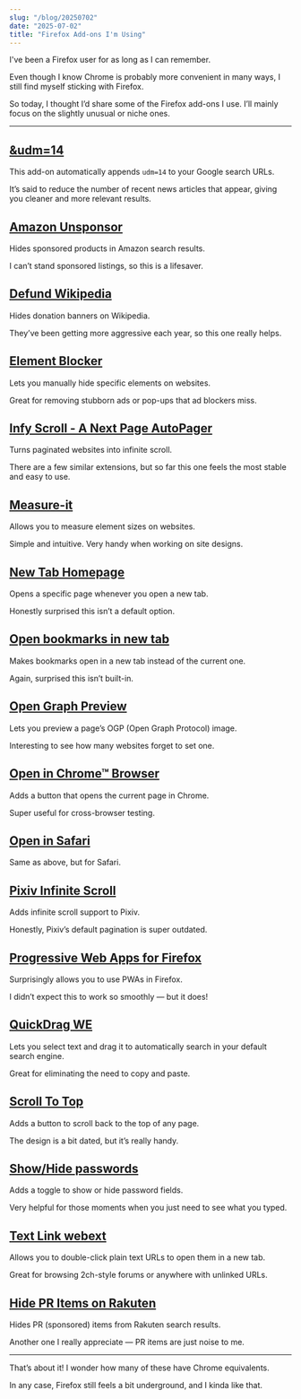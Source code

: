 ```yaml
---
slug: "/blog/20250702"
date: "2025-07-02"
title: "Firefox Add-ons I'm Using"
---
```


I've been a Firefox user for as long as I can remember.

Even though I know Chrome is probably more convenient in many ways, I still find myself sticking with Firefox.

So today, I thought I’d share some of the Firefox add-ons I use. I’ll mainly focus on the slightly unusual or niche ones.

---

## [&udm=14](https://addons.mozilla.org/en-US/firefox/addon/udm-14/)

This add-on automatically appends `udm=14` to your Google search URLs.

It’s said to reduce the number of recent news articles that appear, giving you cleaner and more relevant results.

## [Amazon Unsponsor](https://addons.mozilla.org/en-US/firefox/addon/amazon-unsponsor/)

Hides sponsored products in Amazon search results.

I can’t stand sponsored listings, so this is a lifesaver.

## [Defund Wikipedia](https://addons.mozilla.org/en-US/firefox/addon/defund-wikipedia/)

Hides donation banners on Wikipedia.

They’ve been getting more aggressive each year, so this one really helps.

## [Element Blocker](https://addons.mozilla.org/en-US/firefox/addon/element-blocker/)

Lets you manually hide specific elements on websites.

Great for removing stubborn ads or pop-ups that ad blockers miss.

## [Infy Scroll - A Next Page AutoPager](https://addons.mozilla.org/en-US/firefox/addon/infy-scroll/)

Turns paginated websites into infinite scroll.

There are a few similar extensions, but so far this one feels the most stable and easy to use.

## [Measure-it](https://addons.mozilla.org/en-US/firefox/addon/measure-it/)

Allows you to measure element sizes on websites.

Simple and intuitive. Very handy when working on site designs.

## [New Tab Homepage](https://addons.mozilla.org/en-US/firefox/addon/new-tab-homepage/)

Opens a specific page whenever you open a new tab.

Honestly surprised this isn’t a default option.

## [Open bookmarks in new tab](https://addons.mozilla.org/en-US/firefox/addon/open-bookmarks-in-a-new-tab/)

Makes bookmarks open in a new tab instead of the current one.

Again, surprised this isn’t built-in.

## [Open Graph Preview](https://addons.mozilla.org/en-US/firefox/addon/open-graph-preview-and-debug/)

Lets you preview a page’s OGP (Open Graph Protocol) image.

Interesting to see how many websites forget to set one.

## [Open in Chrome™ Browser](https://addons.mozilla.org/en-US/firefox/addon/open-in-chrome-browser/)

Adds a button that opens the current page in Chrome.

Super useful for cross-browser testing.

## [Open in Safari](https://addons.mozilla.org/en-US/firefox/addon/open-in-safari/)

Same as above, but for Safari.

## [Pixiv Infinite Scroll](https://addons.mozilla.org/en-US/firefox/addon/pixiv-infinite-scroll/)

Adds infinite scroll support to Pixiv.

Honestly, Pixiv’s default pagination is super outdated.

## [Progressive Web Apps for Firefox](https://addons.mozilla.org/en-US/firefox/addon/pwas-for-firefox/)

Surprisingly allows you to use PWAs in Firefox.

I didn’t expect this to work so smoothly — but it does!

## [QuickDrag WE](https://addons.mozilla.org/en-US/firefox/addon/quickdrag-we/)

Lets you select text and drag it to automatically search in your default search engine.

Great for eliminating the need to copy and paste.

## [Scroll To Top](https://addons.mozilla.org/en-US/firefox/addon/scroll-to-top/)

Adds a button to scroll back to the top of any page.

The design is a bit dated, but it’s really handy.

## [Show/Hide passwords](https://addons.mozilla.org/en-US/firefox/addon/showhide-passwords/)

Adds a toggle to show or hide password fields.

Very helpful for those moments when you just need to see what you typed.

## [Text Link webext](https://addons.mozilla.org/en-US/firefox/addon/text-link-webext/)

Allows you to double-click plain text URLs to open them in a new tab.

Great for browsing 2ch-style forums or anywhere with unlinked URLs.

## [Hide PR Items on Rakuten](https://addons.mozilla.org/ja/firefox/addon/%E6%A5%BD%E5%A4%A9%E3%81%8B%E3%82%89pr%E5%95%86%E5%93%81%E3%82%92%E6%B6%88%E3%81%99/)

Hides PR (sponsored) items from Rakuten search results.

Another one I really appreciate — PR items are just noise to me.

---

That’s about it! I wonder how many of these have Chrome equivalents.

In any case, Firefox still feels a bit underground, and I kinda like that.
